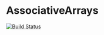# AssociativeArrays

[![Build Status](https://travis-ci.org/jpfairbanks/AssociativeArrays.jl.svg?branch=master)](https://travis-ci.org/jpfairbanks/AssociativeArrays.jl)
